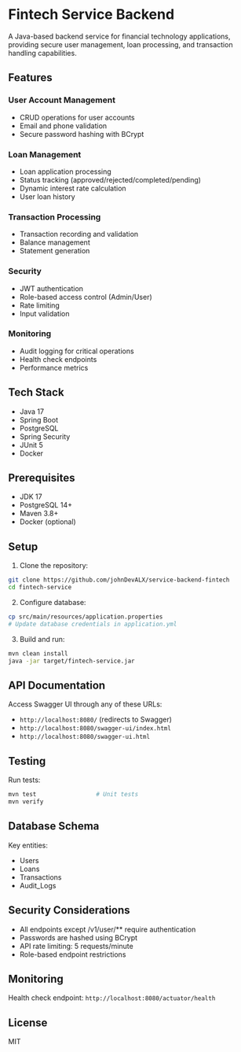 # Fintech Service Backend

A Java-based backend service for financial technology applications, providing secure user management, loan processing, and transaction handling capabilities.

## Features

### User Account Management
- CRUD operations for user accounts
- Email and phone validation
- Secure password hashing with BCrypt

### Loan Management
- Loan application processing
- Status tracking (approved/rejected/completed/pending)
- Dynamic interest rate calculation
- User loan history

### Transaction Processing
- Transaction recording and validation
- Balance management
- Statement generation

### Security
- JWT authentication
- Role-based access control (Admin/User)
- Rate limiting
- Input validation

### Monitoring
- Audit logging for critical operations
- Health check endpoints
- Performance metrics

## Tech Stack

- Java 17
- Spring Boot
- PostgreSQL
- Spring Security
- JUnit 5
- Docker

## Prerequisites

- JDK 17
- PostgreSQL 14+
- Maven 3.8+
- Docker (optional)

## Setup

1. Clone the repository:
```bash
git clone https://github.com/johnDevALX/service-backend-fintech
cd fintech-service
```

2. Configure database:
```bash
cp src/main/resources/application.properties
# Update database credentials in application.yml
```

3. Build and run:
```bash
mvn clean install
java -jar target/fintech-service.jar
```

## API Documentation

Access Swagger UI through any of these URLs:
- `http://localhost:8080/` (redirects to Swagger)
- `http://localhost:8080/swagger-ui/index.html`
- `http://localhost:8080/swagger-ui.html`

## Testing

Run tests:
```bash
mvn test                 # Unit tests
mvn verify              
```

## Database Schema

Key entities:
- Users
- Loans
- Transactions
- Audit_Logs

## Security Considerations

- All endpoints except /v1/user/** require authentication
- Passwords are hashed using BCrypt
- API rate limiting: 5 requests/minute
- Role-based endpoint restrictions

## Monitoring

Health check endpoint: `http://localhost:8080/actuator/health`

## License

MIT